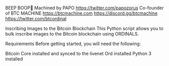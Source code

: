 BEEP BOOP🤖
Machined by PAPO https://twitter.com/papozorus
Co-founder of BTC MACHINE
https://btcmachine.com
https://discord.gg/btcmachine
https://twitter.com/btcordinal

Inscribing Images to the Bitcoin Blockchain
This Python script allows you to bulk inscribe images to the Bitcoin blockchain using ORDINALS.

Requirements
Before getting started, you will need the following:

Bitcoin Core installed and synced to the livenet
Ord installed
Python 3 installed
